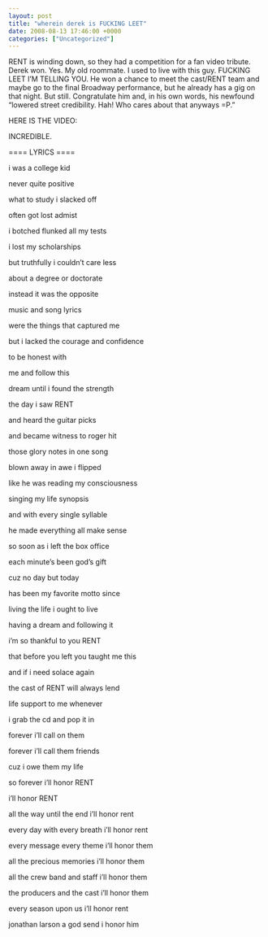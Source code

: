 ```yaml
---
layout: post
title: "wherein derek is FUCKING LEET"
date: 2008-08-13 17:46:00 +0000
categories: ["Uncategorized"]
---
```


RENT is winding down, so they had a competition for a fan video tribute. Derek won. Yes. My old roommate. I used to live with this guy. FUCKING LEET I’M TELLING YOU. He won a chance to meet the cast/RENT team and maybe go to the final Broadway performance, but he already has a gig on that night. But still. Congratulate him and, in his own words, his newfound “lowered street credibility.  Hah!  Who cares about that anyways =P.”

HERE IS THE VIDEO: 

INCREDIBLE.

==== LYRICS ====

i was a college kid

never quite positive

what to study i slacked off

often got lost admist

i botched flunked all my tests

i lost my scholarships

but truthfully i couldn’t care less

about a degree or doctorate

instead it was the opposite

music and song lyrics

were the things that captured me

but i lacked the courage and confidence

to be honest with

me and follow this

dream until i found the strength

the day i saw RENT

and heard the guitar picks

and became witness to roger hit

those glory notes in one song

blown away in awe i flipped

like he was reading my consciousness

singing my life synopsis

and with every single syllable

he made everything all make sense

so soon as i left the box office

each minute’s been god’s gift

cuz no day but today

has been my favorite motto since

living the life i ought to live

having a dream and following it

i’m so thankful to you RENT

that before you left you taught me this

and if i need solace again

the cast of RENT will always lend

life support to me whenever

i grab the cd and pop it in

forever i’ll call on them

forever i’ll call them friends

cuz i owe them my life

so forever i’ll honor RENT

i’ll honor RENT

all the way until the end i’ll honor rent

every day with every breath i’ll honor rent

every message every theme i’ll honor them

all the precious memories i’ll honor them

all the crew band and staff i’ll honor them

the producers and the cast i’ll honor them

every season upon us i’ll honor rent

jonathan larson a god send i honor him